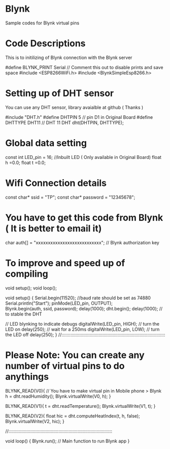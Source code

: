 # Blynk
Sample codes for Blynk virtual pins 


# Code Descriptions 

This is to initilizing of Blynk connection with the Blynk server 

#define BLYNK_PRINT Serial        // Comment this out to disable prints and save space
#include <ESP8266WiFi.h>
#include <BlynkSimpleEsp8266.h>

# Setting up of DHT sensor

You can use any DHT sensor, library avaialble at github ( Thanks ) 


#include "DHT.h"
#define DHTPIN 5     // pin D1 in Original Board 
#define DHTTYPE DHT11   // DHT 11
DHT dht(DHTPIN, DHTTYPE);

# Global data setting

const int LED_pin = 16;                           //Inbuilt LED ( Only available in Original Board) 
float h =0.0;
float t =0.0;

# Wifi Connection details 

const char* ssid     = "TP";
const char* password = "12345678";

# You have to get this code from Blynk ( It is better to email it)

char auth[] = "xxxxxxxxxxxxxxxxxxxxxxxxxxx"; // Blynk authorization key

# To improve and speed up of compiling 

void setup();
void loop();


void setup()
{
  Serial.begin(11520);                                //baud rate should be set as 74880
  Serial.println("Start");
  pinMode(LED_pin, OUTPUT);  
  Blynk.begin(auth, ssid, password);
  delay(1000);
  dht.begin();
  delay(1000); // to stable the DHT 
  
  // LED blynking to indicate debugs
  digitalWrite(LED_pin, HIGH);                                // turn the LED on 
  delay(250);                                                // wait for a 250ms
  digitalWrite(LED_pin, LOW);                                 // turn the LED off 
  delay(250);
}
//:::::::::::::::::::::::::::::::::::::::::::::::::::::::::::::::::::::::::::::::::

# Please Note: You can create any number of virtual pins to do anythings 

BLYNK_READ(V0){ // You have to make virtual pin in Mobile phone > Blynk 
   h = dht.readHumidity();
  Blynk.virtualWrite(V0, h);
}

BLYNK_READ(V1){
  t = dht.readTemperature();
  Blynk.virtualWrite(V1, t);
}

BLYNK_READ(V2){
  float hic = dht.computeHeatIndex(t, h, false);
  Blynk.virtualWrite(V2, hic);
}

//:::::::::::::::::::::::::::::::::::::::::::::::::::::::::::::::::::::::::::::::::

void loop() {
  Blynk.run();        // Main function to run Blynk app
}
